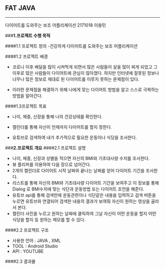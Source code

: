 ## FAT JAVA
---

다이어트를 도와주는 보조 어플리케이션
2171018 이용민

###**1.프로젝트 수행 목적**

####1.1 프로젝트 정의
  -건강하게 다이어트를 도와주는 보조 어플리케이션

####1.2 프로젝트 배경
  - 코로나 이후 배달을 많이 시켜먹게 되면서 많은 사람들이 살을 많이 찌게 되었고 그 이후로 많은 사람들이 다이어트에 관심이 많아졌다. 하지만 인터넷에 잘못된 정보나 너무나 많은 정보로 제대로 된 다이어트를 이루지 못하는 문제점이 있다.

  - 이러한 문제점을 해결하기 위해 나에게 맞는 다이어트 방법을 알고 스스로 극복하는 방법을 알아간다.

####1.3프로젝트 목표
  - 나이, 체중, 신장을 통해 나의 건강상태를 확인한다.

  - 캘린더를 통해 자신이 언제까지 다이어트를 할지 정한다.

  - 유튜브로 검색하여 내가 추가적으로 필요한 운동이나 식당을 조사한다.

###**2.프로젝트 개요**
####2.1 프로젝트 설명
 - 나이, 체중, 신장과 성별을 적으면 자신의 BMI와 기초대사량 수치를 조사한다.
 - 뷰 플리퍼를 이용하여 다음 장으로 넘어간다.
 - 2개의 캘린더로 다이어트 시작 날짜와 끝나는 날짜를 얻어 다이어트 기간을 조사한다.
 - 리스트를 통해 자신의 BMI와 기초대사량 다이어트 기간을 보여주고 이 정보를 통해 Dialog   로 BMI수치에 맞는 식단과 운동방법 또는 다이어트 조언을 해준다.
 - 유튜브 api를 통해 검색란에 운동관련이나 식단같은 내용을 입력하고 검색 버튼을 누르면 유튜브와 연결되어 검색한 내용의 결과가 보여줘 자신이 원하는 영상을 골라서 본다.
 - 캘린더 사진을 누르고 원하는 날짜에 클릭하여 그날 자신이 어떤 운동을 할지 어떤 식당을 할지 등 원하는 메모를 할 수 있다.

####2.2 프로젝트 구조

  - 사용한 언어 : JAVA , XML
  - TOOL : Android Studio
  - API : YOUTUBE

####2.3 결과물

























